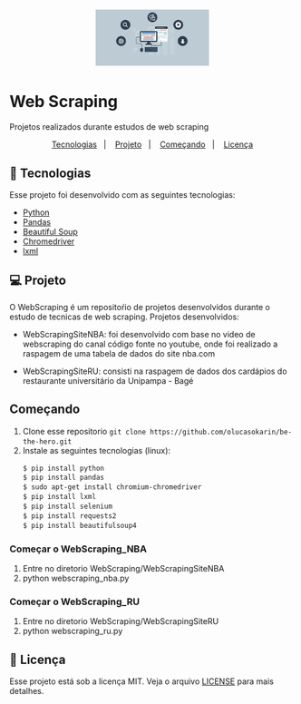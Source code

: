 <h1 align="center">
    <img alt="WebScraping" title="#delicinha" src="/webscraping.png" width="200px" />
</h1>

# Web Scraping
Projetos realizados durante estudos de web scraping


<p align="center">
  <a href="#rocket-tecnologias">Tecnologias</a>&nbsp;&nbsp;&nbsp;|&nbsp;&nbsp;&nbsp;
  <a href="#💻-projeto">Projeto</a>&nbsp;&nbsp;&nbsp;|&nbsp;&nbsp;&nbsp;
  <a href="#começando">Começando</a>&nbsp;&nbsp;&nbsp;|&nbsp;&nbsp;&nbsp;
  <a href="#memo-licença">Licença</a>
</p>

## :rocket: Tecnologias

Esse projeto foi desenvolvido com as seguintes tecnologias:

- [Python](https://www.python.org/)
- [Pandas](https://pandas.pydata.org/)
- [Beautiful Soup](https://www.crummy.com/software/BeautifulSoup/bs4/doc/)
- [Chromedriver](https://chromedriver.chromium.org/downloads)
- [lxml](https://lxml.de/)

## 💻 Projeto

O WebScraping é um repositoŕio de projetos desenvolvidos durante o estudo de tecnicas de web scraping. 
Projetos desenvolvidos:

- WebScrapingSiteNBA: foi desenvolvido com base no video de webscraping do canal código fonte no youtube, onde foi realizado a raspagem de uma tabela de dados do site nba.com

- WebScrapingSiteRU: consisti na raspagem de dados dos cardápios do restaurante universitário da Unipampa - Bagé


## Começando

 1. Clone esse repositorio ```git clone https://github.com/olucasokarin/be-the-hero.git```
 2. Instale as seguintes tecnologias (linux): 
      ```bash
      $ pip install python
      $ pip install pandas
      $ sudo apt-get install chromium-chromedriver
      $ pip install lxml
      $ pip install selenium
      $ pip install requests2
      $ pip install beautifulsoup4
      ```
 
### Começar o WebScraping_NBA
 
 1. Entre no diretorio WebScraping/WebScrapingSiteNBA
 2. python webscraping_nba.py
 
### Começar o WebScraping_RU
 

 1. Entre no diretorio WebScraping/WebScrapingSiteRU
 2. python webscraping_ru.py
 
 
 
 
 ## :memo: Licença

Esse projeto está sob a licença MIT. Veja o arquivo [LICENSE](LICENSE.md) para mais detalhes.
